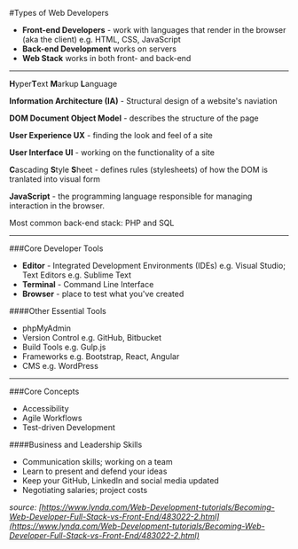 #Types of Web Developers

+ **Front-end Developers** - work with languages that render in the browser (aka the client) e.g. HTML, CSS, JavaScript
+ **Back-end Development** works on servers
+ **Web Stack** works in both front- and back-end

---

**H**yper**T**ext **M**arkup **L**anguage

**Information Architecture (IA)** - Structural design of a website's naviation

**DOM Document Object Model** - describes the structure of the page

**User Experience UX** - finding the look and feel of a site

**User Interface UI** - working on the functionality of a site

**C**ascading **S**tyle **S**heet - defines rules (stylesheets) of how the DOM is tranlated into visual form

**JavaScript** - the programming language responsible for managing interaction in the browser. 

Most common back-end stack: PHP and SQL

---

###Core Developer Tools

+ **Editor** - Integrated Development Environments (IDEs) e.g. Visual Studio; Text Editors e.g. Sublime Text
+ **Terminal** - Command Line Interface
+ **Browser** - place to test what you've created

####Other Essential Tools

+ phpMyAdmin
+ Version Control e.g. GitHub, Bitbucket
+ Build Tools e.g. Gulp.js
+ Frameworks e.g. Bootstrap, React, Angular
+ CMS e.g. WordPress

---

###Core Concepts

+ Accessibility
+ Agile Workflows
+ Test-driven Development

####Business and Leadership Skills

+ Communication skills; working on a team
+ Learn to present and defend your ideas
+ Keep your GitHub, LinkedIn and social media updated
+ Negotiating salaries; project costs

*source: [https://www.lynda.com/Web-Development-tutorials/Becoming-Web-Developer-Full-Stack-vs-Front-End/483022-2.html](https://www.lynda.com/Web-Development-tutorials/Becoming-Web-Developer-Full-Stack-vs-Front-End/483022-2.html)*

